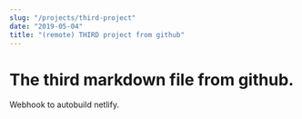 ```yaml
---
slug: "/projects/third-project"
date: "2019-05-04"
title: "(remote) THIRD project from github"
---
```


# The third markdown file from github.

Webhook to autobuild netlify.